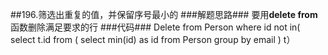 ##196.筛选出重复的值，并保留序号最小的
###解题思路###
要用**delete from**函数删除满足要求的行
###代码###
    Delete from Person where id not in( 
    select t.id from (
    select min(id) as id from Person group by email
    ) t）
    
